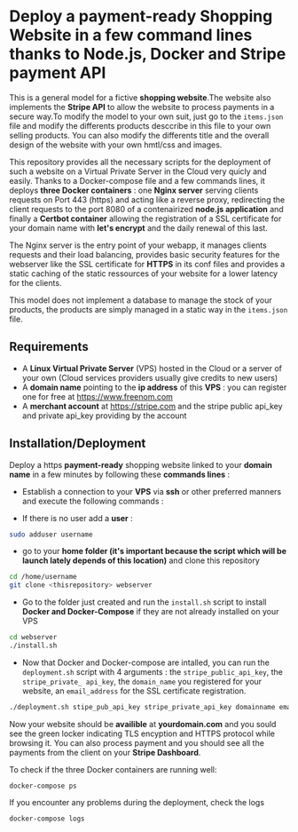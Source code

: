 # Deploy a payment-ready Shopping Website in a few command lines thanks to Node.js, Docker and Stripe payment API 

This is a general model for a fictive **shopping website**.The website also implements the **Stripe API** to allow the website to process payments in a secure way.To modify the model to your own suit, just go to the `items.json` file and modify the differents products desccribe in this file to your own selling products. You can also modify the differents title and the overall design of the website with your own hmtl/css and images.  

This repository provides all the necessary scripts for the deployment of such a website on a Virtual Private Server in the Cloud very quicly and easily.
Thanks to a Docker-compose file and a few commands lines, it deploys **three Docker containers** : one **Nginx server** serving clients requests on Port 443 (https) and acting like a reverse proxy, redirecting the client requests to the port 8080 of a contenairized **node.js application** and finally a **Certbot container** allowing the registration of a SSL certificate for your domain name with **let's encrypt** and the daily renewal of this last. 

The Nginx server is the entry point of your webapp, it manages clients requests and their load balancing, provides basic security features for the webserver like the SSL certificate for **HTTPS** in its conf files and provides a static caching of the static ressources of your website for a lower latency for the clients. 

This model does not implement a database to manage the stock of your products, the products are simply managed in a static way in the `items.json` file. 

## Requirements

* A **Linux Virtual Private Server** (VPS) hosted in the Cloud or a server of your own (Cloud services providers usually give credits to new users)
* A **domain name** pointing to the **ip address** of this **VPS** : you can register one for free at https://www.freenom.com
* A **merchant account** at https://stripe.com and the stripe public api_key and private api_key providing by the account

## Installation/Deployment

Deploy a https **payment-ready** shopping website linked to your **domain name** in a few minutes by following these **commands lines** :

* Establish a connection to your **VPS** via **ssh** or other preferred manners and execute the following commands :

* If there is no user add a **user** :
```bash
sudo adduser username
```
* go to your **home folder (it's important because the script which will be launch lately depends of this location)** and clone this repository 

```bash
cd /home/username
git clone <thisrepository> webserver
```
* Go to the folder just created and run the `install.sh` script to install **Docker and Docker-Compose** if they are not already installed on your VPS

```bash
cd webserver
./install.sh
```
* Now that Docker and Docker-compose are intalled, you can run the `deployment.sh` script with 4 arguments : the `stripe_public_api_key`, the `stripe_private_ api_key`, the `domain_name` you registered for your website, an `email_address` for the SSL certificate registration.

```bash
./deployment.sh stipe_pub_api_key stripe_private_api_key domainname email
```
Now your website should be **availible** at **yourdomain.com** and you sould see the green locker indicating TLS encyption and HTTPS protocol while browsing it.
You can also process payment and you should see all the payments from the client on your **Stripe Dashboard**.

To check if the three Docker containers are running well: 
```
docker-compose ps
```
If you encounter any problems during the deployment, check the logs
```
docker-compose logs
```


